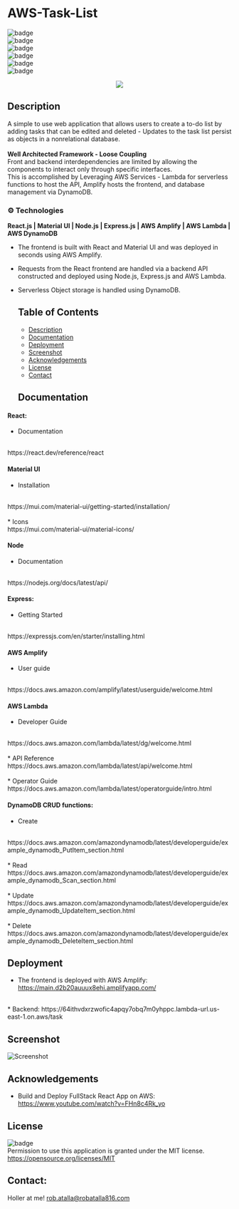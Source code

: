 # AWS-Task-List

  ![badge](https://img.shields.io/github/languages/top/ratalla816/AWS-Task-List)
  <br> 
  ![badge](https://img.shields.io/github/languages/count/ratalla816/AWS-Task-List)
  <br>
  ![badge](https://img.shields.io/github/issues/ratalla816/AWS-Task-List)
  <br>
  ![badge](https://img.shields.io/github/issues-closed/ratalla816/AWS-Task-List)
  <br>
  ![badge](https://img.shields.io/github/last-commit/ratalla816/AWS-Task-List)
  <br>
  ![badge](https://img.shields.io/badge/license-MIT-important)

  <p align="center">
  <a href="https://skillicons.dev">
    <img src="https://skillicons.dev/icons?i=aws,react,nodejs,express,materialui,dynamodb" />
  </a>
</p>
  
## Description

A simple to use web application that allows users to create a to-do list by adding tasks that can be edited and deleted - Updates to the task list persist as objects in a nonrelational database. 
<br>
<br>
**Well Architected Framework - Loose Coupling**
<br>
Front and backend interdependencies are limited by allowing the components to interact only through specific interfaces.
<br>
This is accomplished by Leveraging AWS Services - Lambda for serverless functions to host the API, Amplify hosts the frontend, and database management via DynamoDB.


### ⚙️ Technologies

**React.js | Material UI | Node.js | Express.js | AWS Amplify | AWS Lambda | AWS DynamoDB**

* The frontend is built with React and Material UI and was deployed in seconds using AWS Amplify.  
* Requests from the React frontend are handled via a backend API constructed and deployed using Node.js, Express.js and AWS Lambda.
* Serverless Object storage is handled using DynamoDB. 

 
  ## Table of Contents
  - [Description](#description)
  - [Documentation](#documentation)
  - [Deployment](#deployment)
  - [Screenshot](#screenshot)
  - [Acknowledgements](#acknowledgements)
  - [License](#license)
  - [Contact](#contact)

  ## Documentation
  
#### React:
* Documentation
<br> 
https://react.dev/reference/react

#### Material UI
* Installation
<br>
https://mui.com/material-ui/getting-started/installation/
<br>
<br>
* Icons
<br>
https://mui.com/material-ui/material-icons/

#### Node
* Documentation
<br>
https://nodejs.org/docs/latest/api/

#### Express:
* Getting Started
<br>
https://expressjs.com/en/starter/installing.html

#### AWS Amplify
* User guide
<br>
https://docs.aws.amazon.com/amplify/latest/userguide/welcome.html

#### AWS Lambda
* Developer Guide
<br>
https://docs.aws.amazon.com/lambda/latest/dg/welcome.html
<br>
<br>
* API Reference
<br>
https://docs.aws.amazon.com/lambda/latest/api/welcome.html
<br>
<br>
* Operator Guide
<br>
https://docs.aws.amazon.com/lambda/latest/operatorguide/intro.html

#### DynamoDB CRUD functions:
* Create
<br>
https://docs.aws.amazon.com/amazondynamodb/latest/developerguide/example_dynamodb_PutItem_section.html
<br>
<br>
* Read
<br>
https://docs.aws.amazon.com/amazondynamodb/latest/developerguide/example_dynamodb_Scan_section.html
<br>
<br>
* Update
<br>
https://docs.aws.amazon.com/amazondynamodb/latest/developerguide/example_dynamodb_UpdateItem_section.html
<br>
<br>
* Delete
<br>
https://docs.aws.amazon.com/amazondynamodb/latest/developerguide/example_dynamodb_DeleteItem_section.html

## Deployment

   * The frontend is deployed with AWS Amplify: https://main.d2b20auuux8ehi.amplifyapp.com/
   <br>   
   * Backend: https://64ithvdxrzwofic4apqy7obq7m0yhppc.lambda-url.us-east-1.on.aws/task 
 
 
  
  ## Screenshot
  ![Screenshot](./assets/images/CRUD.gif)
  
  
  ## Acknowledgements
  
  * Build and Deploy FullStack React App on AWS: https://www.youtube.com/watch?v=FHn8c4Rk_yo
    
  ## License
  ![badge](https://img.shields.io/badge/license-MIT-important)
  <br>
  Permission to use this application is granted under the MIT license. <https://opensource.org/licenses/MIT>


   ## Contact:
   Holler at me! <a href="mailto:rob.atalla@robatalla816.com">rob.atalla@robatalla816.com</a>